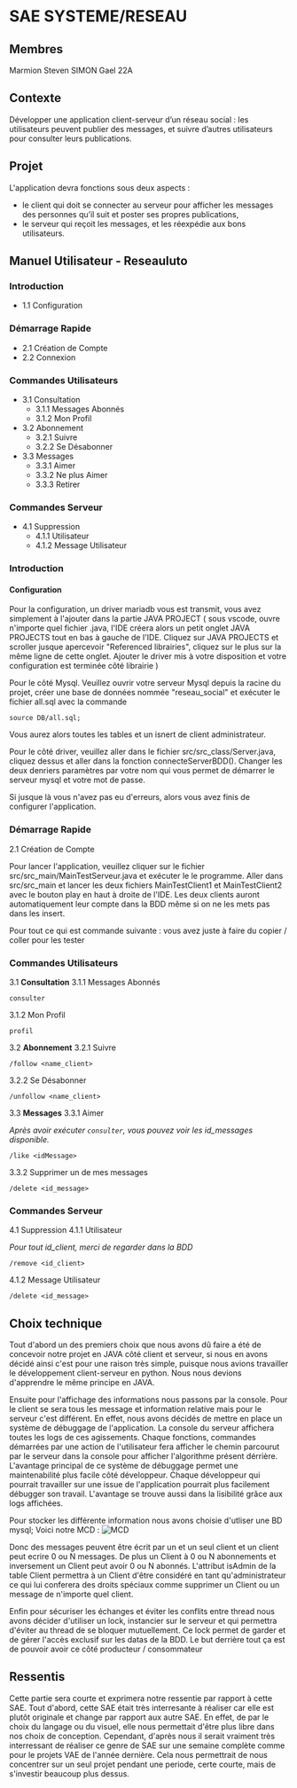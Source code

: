 # **SAE SYSTEME/RESEAU**

## Membres

Marmion Steven
SIMON Gael
22A

## Contexte

Développer une application client-serveur d’un réseau social : les utilisateurs peuvent publier des messages, et suivre d’autres utilisateurs pour consulter leurs publications.

## Projet 

L'application devra fonctions sous deux aspects :

- le client qui doit se connecter au serveur pour afficher les messages des personnes qu’il suit et poster ses propres publications,
- le serveur qui reçoit les messages, et les réexpédie aux bons utilisateurs.


## Manuel Utilisateur - ReseauIuto

### Introduction
- 1.1 Configuration

### Démarrage Rapide
- 2.1 Création de Compte
- 2.2 Connexion

### Commandes Utilisateurs
- 3.1 Consultation
     - 3.1.1 Messages Abonnés
     - 3.1.2 Mon Profil
- 3.2 Abonnement
    - 3.2.1 Suivre
    - 3.2.2 Se Désabonner
- 3.3 Messages
    - 3.3.1 Aimer
  	- 3.3.2 Ne plus Aimer
  	- 3.3.3 Retirer

### Commandes Serveur
- 4.1 Suppression
    - 4.1.1 Utilisateur
    - 4.1.2 Message Utilisateur

### Introduction

#### Configuration

Pour la configuration, un driver mariadb vous est transmit, vous avez simplement à l'ajouter dans la partie JAVA PROJECT ( sous vscode, ouvre n'importe quel fichier .java, l'IDE créera alors un petit onglet JAVA PROJECTS tout en bas à gauche de l'IDE. Cliquez sur JAVA PROJECTS et scroller jusque apercevoir "Referenced librairies", cliquez sur le plus sur la même ligne de cette onglet. Ajouter le driver mis à votre disposition et votre configuration est terminée côté librairie )

Pour le côté Mysql. Veuillez ouvrir votre serveur Mysql depuis la racine du projet, créer une base de données nommée "reseau_social" et exécuter le fichier all.sql avec la commande 

```
source DB/all.sql;
```

Vous aurez alors toutes les tables et un isnert de client administrateur.

Pour le côté driver, veuillez aller dans le fichier src/src_class/Server.java, cliquez dessus et aller dans la fonction connecteServerBDD(). Changer les deux denriers paramètres par votre nom qui vous permet de démarrer le serveur mysql et votre mot de passe.  

Si jusque là vous n'avez pas eu d'erreurs, alors vous avez finis de configurer l'application.

### Démarrage Rapide

2.1 Création de Compte

Pour lancer l'application, veuillez cliquer sur le fichier src/src_main/MainTestServeur.java et exécuter le le programme. Aller dans src/src_main et lancer les deux fichiers MainTestClient1 et MainTestClient2 avec le bouton play en haut à droite de l'IDE. Les deux clients auront  automatiquement leur compte dans la BDD même si on ne les mets pas dans les insert.

Pour tout ce qui est commande suivante : vous avez juste à faire du copier / coller pour les tester

### Commandes Utilisateurs

3.1 **Consultation**
3.1.1 Messages Abonnés

```
consulter
```

3.1.2 Mon Profil

```
profil
```


3.2 **Abonnement**
3.2.1 Suivre

```
/follow <name_client>
```

3.2.2 Se Désabonner

```
/unfollow <name_client>
```

3.3 **Messages**
3.3.1 Aimer

*Après avoir exécuter ```consulter```, vous pouvez voir les id_messages disponible.*

```
/like <idMessage>
```

3.3.2 Supprimer un de mes messages 
```
/delete <id_message>
```

### Commandes Serveur

4.1 Suppression
4.1.1 Utilisateur

*Pour tout id_client, merci de regarder dans la BDD*
```
/remove <id_client>
```

4.1.2 Message Utilisateur
```
/delete <id_message>
```


## Choix technique 

Tout d'abord un des premiers choix que nous avons dû faire a été de concevoir notre projet en JAVA côté client et serveur, si nous en avons décidé ainsi c'est pour une raison très simple, puisque nous avions travailler le développement client-serveur en python. Nous nous devions d'apprendre le même principe en JAVA.

Ensuite pour l'affichage des informations nous passons par la console.
Pour le client se sera tous les message et information relative mais pour le serveur c'est différent.
En effet, nous avons décidés de mettre en place un système de débuggage de l'application. La console du serveur affichera toutes les logs de ces agissements. Chaque fonctions, commandes démarrées par une action de l'utilisateur fera afficher le chemin parcourut par le serveur dans la console pour afficher l'algorithme présent dérrière. L'avantage principal de ce système de débuggage permet une maintenabilité plus facile côté développeur. Chaque développeur qui pourrait travailler sur une issue de l'application pourrait plus facilement débugger son travail. 
L'avantage se trouve aussi dans la lisibilité grâce aux logs affichées.

Pour stocker les différente information nous avons choisie d'utliser une BD mysql; Voici notre MCD : 
![MCD](https://hackmd.io/_uploads/SJu4UXFt6.png)


Donc des messages peuvent être écrit par un et un seul client et un client peut ecrire 0 ou N messages.
De plus un Client à 0 ou N abonnements et inversement un Client peut avoir 0 ou N abonnés.
L'attribut isAdmin de la table Client permettra à un Client d'être considéré en tant qu'administrateur ce qui lui conferera des droits spéciaux comme supprimer un Client ou un message de n'importe quel client.

Enfin pour sécuriser les échanges et éviter les conflits entre thread nous avons décider d'utiliser un lock, instancier sur le serveur et qui permettra d'éviter au thread de se bloquer mutuellement. Ce lock permet de garder et de gérer l'accès exclusif sur les datas de la BDD. Le but derrière tout ça est de pouvoir avoir ce côté producteur / consommateur


## Ressentis

Cette partie sera courte et exprimera notre ressentie par rapport à cette SAE.
Tout d'abord, cette SAE était très interresante à réaliser car elle est plutôt originale et change par rapport aux autre SAE. En effet, de par le choix du langage ou du visuel, elle nous permettait d'être plus libre dans nos choix de conception.
Cependant, d'après nous il serait vraiment très interressant de réaliser ce genre de SAE sur une semaine complète comme pour le projets VAE de l'année dernière. Cela nous permettrait de nous concentrer sur un seul projet pendant une periode, certe courte, mais de s'investir beaucoup plus dessus.

